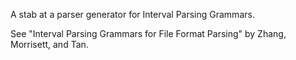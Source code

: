 A stab at a parser generator for Interval Parsing Grammars.

See "Interval Parsing Grammars for File Format Parsing" by Zhang, Morrisett, and Tan.
